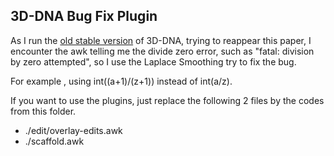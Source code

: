 ## 3D-DNA Bug Fix Plugin

As I run the [old stable version](https://github.com/theaidenlab/3d-dna/tree/745779bdf64db6e55bddb70c24e9b58825938c33) of 3D-DNA, trying to reappear this paper, I encounter the awk telling me the divide zero error, such as "fatal: division by zero attempted", so I use the  Laplace Smoothing try to fix the bug. 

For example , using int((a+1)/(z+1)) instead of int(a/z).

If you want to use the plugins, just replace the following 2 files by the codes from this folder.

* ./edit/overlay-edits.awk
* ./scaffold.awk
